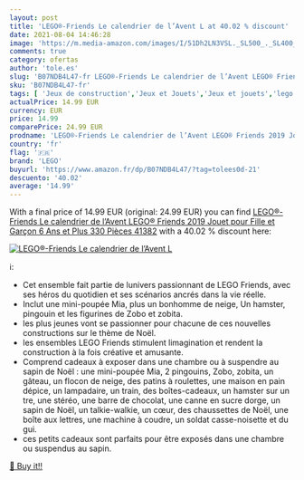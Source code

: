 ```yaml
---
layout: post
title: 'LEGO®-Friends Le calendrier de l’Avent L at 40.02 % discount'
date: 2021-08-04 14:46:28
image: 'https://m.media-amazon.com/images/I/51Dh2LN3VSL._SL500_._SL400_.jpg'
comments: true
category: ofertas
author: 'tole.es'
slug: 'B07NDB4L47-fr LEGO®-Friends Le calendrier de l’Avent LEGO® Friends 2019...'
sku: 'B07NDB4L47-fr'
tags: [ 'Jeux de construction','Jeux et Jouets','Jeux et jouets','lego','lego®', ]
actualPrice: 14.99 EUR
currency: EUR
price: 14.99
comparePrice: 24.99 EUR
prodname: 'LEGO®-Friends Le calendrier de l’Avent LEGO® Friends 2019 Jouet pour Fille et Garçon 6 Ans et Plus  330 Pièces 41382'
country: 'fr'
flag: '🇫🇷'
brand: 'LEGO'
buyurl: 'https://www.amazon.fr/dp/B07NDB4L47/?tag=tolees0d-21'
descuento: '40.02'
average: '14.99'
---
```


With a final price of 14.99 EUR (original: 24.99 EUR) you can find [LEGO®-Friends Le calendrier de l’Avent LEGO® Friends 2019 Jouet pour Fille et Garçon 6 Ans et Plus  330 Pièces 41382](https://www.amazon.fr/dp/B07NDB4L47/?tag=tolees0d-21) with a  40.02 % discount here:

[![LEGO®-Friends Le calendrier de l’Avent L](https://m.media-amazon.com/images/I/51Dh2LN3VSL._SL500_._SL400_.jpg)](https://www.amazon.fr/dp/B07NDB4L47/?tag=tolees0d-21)

ℹ️:

- Cet ensemble fait partie de lunivers passionnant de LEGO Friends, avec ses héros du quotidien et ses scénarios ancrés dans la vie réelle.
- Inclut une mini-poupée Mia, plus un bonhomme de neige, Un hamster, pingouin et les figurines de Zobo et zobita.
- les plus jeunes vont se passionner pour chacune de ces nouvelles constructions sur le thème de Noël.
- les ensembles LEGO Friends stimulent limagination et rendent la construction à la fois créative et amusante.
- Comprend cadeaux à exposer dans une chambre ou à suspendre au sapin de Noël : une mini-poupée Mia, 2 pingouins, Zobo, zobita, un gâteau, un flocon de neige, des patins à roulettes, une maison en pain dépice, un lampadaire, un train, des boîtes-cadeaux, un hamster sur un tre, une stéréo, une barre de chocolat, une canne en sucre dorge, un sapin de Noël, un talkie-walkie, un cœur, des chaussettes de Noël, une boîte aux lettres, une machine à coudre, un soldat casse-noisette et du gui.
- ces petits cadeaux sont parfaits pour être exposés dans une chambre ou suspendus au sapin.

[🛒 Buy it!!](https://www.amazon.fr/dp/B07NDB4L47/?tag=tolees0d-21)
